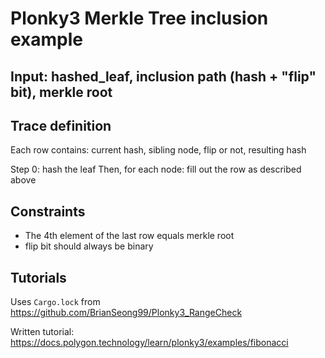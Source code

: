 # Plonky3 Merkle Tree inclusion example

## Input: hashed_leaf, inclusion path (hash + "flip" bit), merkle root

## Trace definition
Each row contains:
current hash, sibling node, flip or not, resulting hash

Step 0: hash the leaf
Then, for each node: fill out the row as described above

## Constraints

- The 4th element of the last row equals merkle root
- flip bit should always be binary

## Tutorials

Uses `Cargo.lock` from https://github.com/BrianSeong99/Plonky3_RangeCheck

Written tutorial: https://docs.polygon.technology/learn/plonky3/examples/fibonacci